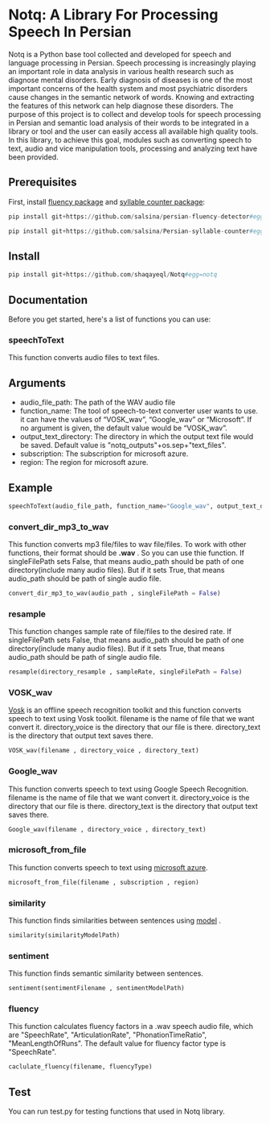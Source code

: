 # Notq: A Library For Processing Speech In Persian
Notq is a Python base tool collected and developed for speech and language processing in Persian. Speech processing is increasingly playing an important role in data analysis in various health research such as diagnose mental disorders. Early diagnosis of diseases is one of the most important concerns of the health system and most psychiatric disorders cause changes in the semantic network of words. Knowing and extracting the features of this network can help diagnose these disorders. The purpose of this project is to collect and develop tools for speech processing in Persian and semantic load analysis of their words to be integrated in a library or tool and the user can easily access all available high quality tools. In this library, to achieve this goal, modules such as converting speech to text, audio and vice manipulation tools, processing and analyzing text have been provided.

## Prerequisites
First, install [fluency package](https://github.com/salsina/persian-fluency-detector) and [syllable counter package](https://github.com/salsina/Persian-syllable-counter):
```python
pip install git+https://github.com/salsina/persian-fluency-detector#egg=persian_fluency_detector
```
```python
pip install git+https://github.com/salsina/Persian-syllable-counter#egg=persian_syllable_counter
```

## Install
```python
pip install git+https://github.com/shaqayeql/Notq#egg=notq
```

## Documentation
Before you get started, here's a list of functions you can use:

### speechToText
This function converts audio files to text files. 
## Arguments
- audio_file_path: The path of the WAV audio file 
- function_name: The tool of speech-to-text converter user wants to use. it can have the values of “VOSK_wav”, “Google_wav” or “Microsoft”. If no argument is given, the default value would be “VOSK_wav”.
- output_text_directory: The directory in which the output text file would be saved. Default value is "notq_outputs"+os.sep+"text_files".
- subscription: The subscription for microsoft azure.
- region: The region for microsoft azure.

## Example
```python
speechToText(audio_file_path, function_name="Google_wav", output_text_directory="myDirectory\\myTextFiles")

```

### convert_dir_mp3_to_wav
This function converts mp3 file/files to wav file/files. To work with other functions, their format should be **.wav** . So you can use thie function.
If singleFilePath sets False, that means audio_path should be path of one directory(include many audio files). But if it sets True, that means audio_path should be path of single audio file.
```python
convert_dir_mp3_to_wav(audio_path , singleFilePath = False)
```
### resample
This function changes sample rate of file/files to the desired rate. If singleFilePath sets False, that means audio_path should be path of one directory(include many audio files). But if it sets True, that means audio_path should be path of single audio file.
```python
resample(directory_resample , sampleRate, singleFilePath = False)
```
### VOSK_wav
[Vosk](https://alphacephei.com/vosk/) is an offline speech recognition toolkit and this function converts speech to text using Vosk toolkit. filename is the name of file that we want convert it. directory_voice is the directory that our file is there. directory_text is the directory that output text saves there.
```python
VOSK_wav(filename , directory_voice , directory_text)
```
### Google_wav
This function converts speech to text using Google Speech Recognition. filename is the name of file that we want convert it. directory_voice is the directory that our file is there. directory_text is the directory that output text saves there.
```python
Google_wav(filename , directory_voice , directory_text)
```
### microsoft_from_file
This function converts speech to text using [microsoft azure](https://azure.microsoft.com/en-us/services/cognitive-services/speech-to-text/#overview).
```python
microsoft_from_file(filename , subscription , region)
```
### similarity
This function finds similarities between sentences using [model](https://dl.fbaipublicfiles.com/fasttext/vectors-crawl/cc.fa.300.bin.gz) .
```python
similarity(similarityModelPath)
```
### sentiment
This function finds semantic similarity between sentences.
```python
sentiment(sentimentFilename , sentimentModelPath)
```
### fluency
This function calculates fluency factors in a .wav speech audio file, which are "SpeechRate", "ArticulationRate", "PhonationTimeRatio", "MeanLengthOfRuns".
The default value for fluency factor type is "SpeechRate".
```python
caclulate_fluency(filename, fluencyType)
```
## Test
You can run test.py for testing functions that used in Notq library.